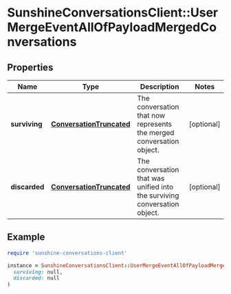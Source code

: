 # SunshineConversationsClient::UserMergeEventAllOfPayloadMergedConversations

## Properties

| Name | Type | Description | Notes |
| ---- | ---- | ----------- | ----- |
| **surviving** | [**ConversationTruncated**](ConversationTruncated.md) | The conversation that now represents the merged conversation object. | [optional] |
| **discarded** | [**ConversationTruncated**](ConversationTruncated.md) | The conversation that was unified into the surviving conversation object. | [optional] |

## Example

```ruby
require 'sunshine-conversations-client'

instance = SunshineConversationsClient::UserMergeEventAllOfPayloadMergedConversations.new(
  surviving: null,
  discarded: null
)
```

